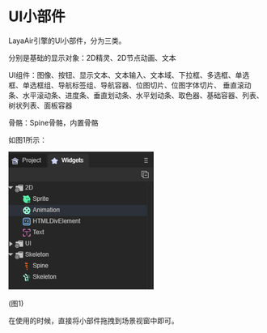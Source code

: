 # UI小部件

LayaAir引擎的UI小部件，分为三类。

分别是基础的显示对象：2D精灵、2D节点动画、文本

UI组件：图像、按钮、显示文本、文本输入、文本域、下拉框、多选框、单选框、单选框组、导航标签组、导航容器、位图切片、位图字体切片、 垂直滚动条、水平滚动条、进度条、垂直划动条、水平划动条、取色器、基础容器、列表、树状列表、面板容器

骨骼：Spine骨骼，内置骨骼

如图1所示：

![img](img/1.png) 

(图1)

在使用的时候，直接将小部件拖拽到场景视窗中即可。

